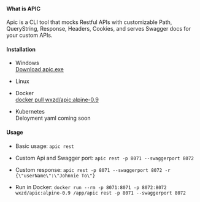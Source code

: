 #### What is APIC

Apic is a CLI tool that mocks Restful APIs with customizable Path, QueryString, Response, Headers, Cookies, and serves Swagger docs for your custom APIs.  

#### Installation

* Windows  
[Download apic.exe](shorturl.at/asGN5)

* Linux

* Docker  
  [docker pull wxzd/apic:alpine-0.9](https://hub.docker.com/repository/registry-1.docker.io/wxzd/apic/tags?page=1)


* Kubernetes  
  Deloyment yaml coming soon
  
 #### Usage
  
 * Basic usage: `apic rest`
 * Custom Api and Swagger port: `apic rest -p 8071 --swaggerport 8072`
 * Custom response: `apic rest -p 8071 --swaggerport 8072 -r {\"userName\":\"Johnnie To\"}`  
 
 * Run in Docker: `docker run --rm -p 8071:8071 -p 8072:8072 wxzd/apic:alpine-0.9 /app/apic rest -p 8071 --swaggerport 8072`
